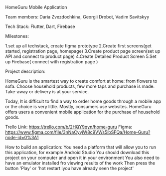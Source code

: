 HomeGuru Mobile Application

Team members: Daria Zvezdochkina, Georgii Drobot, Vadim Savitskyy

Tech Stack: Flutter, Dart, Firebase

Milestones:

1.set up all techstack, create figma prototype 2.Create first screens(get started, registration page, homepage) 3.Create product page screen(set up API and connect to product page) 4.Create Detailed Product Screen 5.Set up Firebase( connect with registration page )

Project description:

HomeGuru is the smartest way to create comfort at home: from flowers to sofa. Choose household products, few more taps and purchase is made. Take-away or delivery is at your service.

Today, It is difficult to find a way to order home goods through a mobile app or the choice is very little. Mostly, consumers use websites. HomeGuru offers users a convenient mobile application for the purchase of household goods.

Trello Link: https://trello.com/b/2HQY9qyn/home-guru Figma: https://www.figma.com/file/3nNaCyvjW8c9VWs5ibSFQa/Home-Guru?node-id=0%3A1

How to build an application: You need a platform that will allow you to run this application, for example Android Studio You should download this project on your computer and open it in your environment You also need to have an emulator installed fro viewing results of the work Then press the button 'Play' or 'hot restart iyou have already seen the project'
